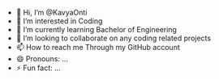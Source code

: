 - 👋 Hi, I’m @KavyaOnti
- 👀 I’m interested in Coding
- 🌱 I’m currently learning Bachelor of Engineering
- 💞️ I’m looking to collaborate on any coding related projects
- 📫 How to reach me Through my GitHub account
- 😄 Pronouns: ...
- ⚡ Fun fact: ...

<!---
KavyaOnti/KavyaOnti is a ✨ special ✨ repository because its `README.md` (this file) appears on your GitHub profile.
You can click the Preview link to take a look at your changes.
--->
